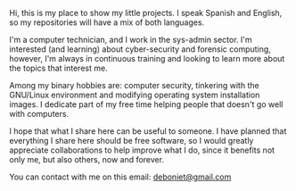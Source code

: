 Hi, this is my place to show my little projects. I speak Spanish and English, so my repositories will have a mix of both languages.

I'm a computer technician, and I work in the sys-admin sector. I'm interested (and learning) about cyber-security and forensic computing, however, I'm always in continuous training and looking to learn more about the topics that interest me.

Among my binary hobbies are: computer security, tinkering with the GNU/Linux environment and modifying operating system installation images. I dedicate part of my free time helping people that doesn't go well with computers.

I hope that what I share here can be useful to someone. I have planned that everything I share here should be free software, so I would greatly appreciate collaborations to help improve what I do, since it benefits not only me, but also others, now and forever.

You can contact with me on this email: [deboniet@gmail.com](mailto:deboniet@gmail.com)
